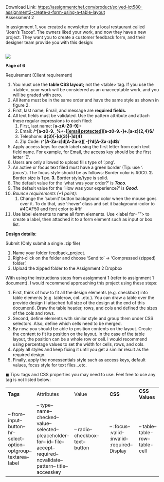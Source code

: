 Download Link: https://assignmentchef.com/product/solved-ict580-assignment2-create-a-form-using-a-table-layout
<br>
<strong>  </strong>Assessment 2

In assignment 1, you created a newsletter for a local restaurant called “Joan’s Tacos”. The owners liked your work, and now they have a new project. They want you to create a customer feedback form, and their designer team provide you with this design:

<strong><img decoding="async" data-recalc-dims="1" data-src="https://i0.wp.com/www.ankitcodinghub.com/wp-content/uploads/2020/05/420.png?w=980&amp;ssl=1" class="lazyload" src="data:image/gif;base64,R0lGODlhAQABAAAAACH5BAEKAAEALAAAAAABAAEAAAICTAEAOw==">

  <noscript>

   <img decoding="async" src="https://i0.wp.com/www.ankitcodinghub.com/wp-content/uploads/2020/05/420.png?w=980&amp;ssl=1" data-recalc-dims="1">

  </noscript>Page  of 6 </strong>

Requirement (Client requirement)

<ol>

 <li>You must use the <strong>table CSS layout;</strong> not the &lt;table&gt; tag. If you use the &lt;table&gt;, your work will be considered as an unacceptable work, and you will be graded with zero.</li>

 <li>All items must be in the same order and have the same style as shown in figure 2.</li>

 <li>First, last name, Email, and message are <strong>required fields.</strong></li>

 <li>All text fields must be validated. Use the pattern attribute and attach these regular expressions to each filed:

  <ol>

   <li>First, last name: [<strong>a-zA-Z0-9]+</strong></li>

   <li>Email: <strong>/^[a-z0-9._%+-]<a href="/cdn-cgi/l/email-protection" class="__cf_email__" data-cfemail="230863">[email protected]</a>[a-z0-9.-]+.[a-z]{2,4}$/</strong></li>

   <li>Telephone: <strong>d{3}[-]d{3}[-]d{4}</strong></li>

   <li>Zip Code: <strong>/^[A-Za-z]d[A-Za-z][ -]?d[A-Za-z]d$/</strong></li>

  </ol></li>

 <li>Apply access keys for each label using the first letter from each text field name. For example, for Email, the access key should be the first letter ‘E’.</li>

 <li>Users are only allowed to upload fills type of ‘.png’.</li>

 <li>An active or focus text filed must have a green border (Tip: use <em>‘: focus’</em>). The focus style should be as follows: Border color is #0C0.  <strong>2.</strong> Border size is 1 px. <strong>3.</strong> Border style/type is solid.</li>

 <li>The default value for the ‘what was your order?’ is <strong><em>Taco</em></strong>.</li>

 <li>The default value for the ‘How was your experience?’ is <strong><em>Good</em></strong>.</li>

 <li><em>Bounce requirements (+1 point): </em>

  <ol>

   <li>Change the ‘submit’ button background color when the mouse goes over it. To do that, use ‘:hover’ class and set it background-color to #4CAF50 and font color to #fff</li>

  </ol></li>

 <li>Use label elements to name all form elements. Use &lt;label for=””&gt; to create a label, then attached it to a form element such as input or box list.</li>

</ol>

<strong>Design details: </strong>

Submit (Only submit a single .zip file)

<ol>

 <li>Name your folder feedback_project.</li>

 <li>Right-click on the folder and choose ‘Send to’ -&gt; ‘Compressed (zipped) folder’.</li>

 <li>Upload the zipped folder to the Assignment 2 Dropbox</li>

</ol>

With using the instructions steps from assignment 1 (refer to assignment 1 document). I would recommend approaching this project using these steps:

<ol>

 <li>First, think of how to fit all the design elements (e.g. checkbox) into table elements (e.g. tablerow, col…etc.). You can draw a table over the provide design (I attached full size of the design at the end of this document). Draw the table header, rows, and cols and defined the sizes of the cols and rows.</li>

 <li>Second, define elements with similar style and group them under CSS selectors. Also, define which cells need to be merged.</li>

 <li>By now, you should be able to position contents on the layout. Create the content to fit its position on the layout. In the case of the table layout, the position can be a whole row or cell. I would recommend using percentage values to set the width for cells, rows, and cols.</li>

 <li>Apply all styles and keep fixing it until you get a similar result as the required design.</li>

 <li>Finally, apply the nonessentials style such as access keys, default values, focus style for text files…etc.</li>

</ol>

&#x25fc; Tips: tags and CSS properties you may need to use. Feel free to use any tag is not listed below:

<table width="0">

 <tbody>

  <tr>

   <td width="99"><strong>Tags </strong></td>

   <td width="120">Attributes</td>

   <td width="95">Value</td>

   <td rowspan="2" width="33">  </td>

   <td width="156"><strong>CSS </strong></td>

   <td width="131"><strong>CSS Values </strong></td>

  </tr>

  <tr>

   <td width="99">–          from–          input–          button–          hr–          select–          option–          optgroup–          textarea–          label</td>

   <td width="120">–          type–          name–          checked–          value–          selected–          pleaceholder–          for–          id–          file–          accept–          required–          novalidate–          pattern–          title–          accesskey </td>

   <td width="95">–  radio–  checkbox–  text–  button </td>

   <td width="156">–  :focus–  :valid–  :invalid–  :required–  Display </td>

   <td width="131">–  table–  table-row–  table-cell</td>

  </tr>

 </tbody>

</table>


